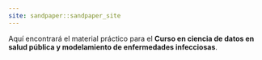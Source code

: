 ```yaml
---
site: sandpaper::sandpaper_site
---
```


Aquí encontrará el material práctico para el **Curso en ciencia de datos en salud pública y modelamiento de enfermedades infecciosas**.


